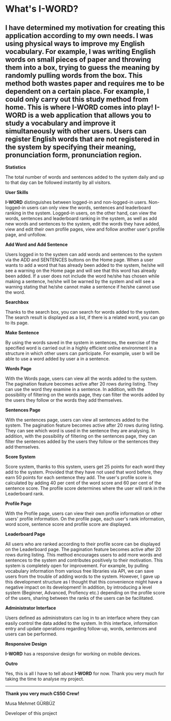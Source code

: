 # What's I-WORD?

I have determined my motivation for creating this application according to my own needs. I was using physical ways to improve my English vocabulary. For example, I was writing English words on small pieces of paper and throwing them into a box, trying to guess the meaning by randomly pulling words from the box. This method both wastes paper and requires me to be dependent on a certain place. For example, I could only carry out this study method from home. This is where **I-WORD** comes into play!
**I-WORD** is a web application that allows you to study a vocabulary and improve it simultaneously with other users. Users can register English words that are not registered in the system by specifying their meaning, pronunciation form, pronunciation region. 
---

**Statistics**

The total number of words and sentences added to the system daily and up to that day can be followed instantly by all visitors.


**User Skills**

**I-WORD** distinguishes between logged-in and non-logged-in users.
Non-logged-in users can only view the words, sentences and leaderboard ranking in the system. Logged-in users, on the other hand, can view the words, sentences and leaderboard ranking in the system, as well as add new words and sentences to the system, edit the words they have added, view and edit their own profile pages, view and follow another user's profile page, and unfollow.


**Add Word and Add Sentence**

Users logged in to the system can add words and sentences to the system via the ADD and SENTENCES buttons on the Home page. When a user wants to add a word that has already been added to the system, he/she will see a warning on the Home page and will see that this word has already been added. If a user does not include the word he/she has chosen while making a sentence, he/she will be warned by the system and will see a warning stating that he/she cannot make a sentence if he/she cannot use the word.


**Searchbox**

Thanks to the search box, you can search for words added to the system. The search result is displayed as a list, if there is a related word, you can go to its page.


**Make Sentence**

By using the words saved in the system in sentences, the exercise of the specified word is carried out in a highly efficient online environment in a structure in which other users can participate. For example, user b will be able to use a word added by user a in a sentence.


**Words Page**

With the Words page, users can view all the words added to the system. The pagination feature becomes active after 20 rows during listing.  They can use the word they examine in a sentence. In addition, with the possibility of filtering on the words page, they can filter the words added by the users they follow or the words they add themselves.


**Sentences Page**

With the sentences page, users can view all sentences added to the system. The pagination feature becomes active after 20 rows during listing.  They can see which word is used in the sentence they are analysing. In addition, with the possibility of filtering on the sentences page, they can filter the sentences added by the users they follow or the sentences they add themselves.


**Score System**

Score system, thanks to this system, users get 25 points for each word they add to the system. Provided that they have not used that word before, they earn 50 points for each sentence they add. The user's profile score is calculated by adding 40 per cent of the word score and 60 per cent of the sentence score. The profile score determines where the user will rank in the Leaderboard rank.


**Profile Page**

With the Profile page, users can view their own profile information or other users' profile information. On the profile page, each user's rank information, word score, sentence score and profile score are displayed.


**Leaderboard Page**

All users who are ranked according to their profile score can be displayed on the Leaderboard page. The pagination feature becomes active after 20 rows during listing. This method encourages users to add more words and sentences to the system and contributes positively to their motivation.
This system is completely open for improvement. For example, by pulling vocabulary information from various free libraries via API, we can save users from the trouble of adding words to the system. However, I gave up this development structure as I thought that this convenience might have a negative impact on its development! In addition, by introducing a level system (Beginner, Advanced, Profiency etc.) depending on the profile score of the users, sharing between the ranks of the users can be facilitated.


**Administrator Interface**

Users defined as administrators can log in to an interface where they can easily control the data added to the system. In this interface, information entry and update operations regarding follow-up, words, sentences and users can be performed.


**Responsive Design**

**I-WORD** has a responsive design for working on mobile devices.


**Outro**

Yes, this is all I have to tell about **I-WORD** for now. Thank you very much for taking the time to analyse my project.

---

**Thank you very much CS50 Crew!**

Musa Mehmet GÜRBÜZ

Developer of this project
